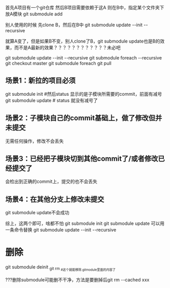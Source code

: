 首先A项目有一个git仓库
然后B项目需要依赖于这A
则在B中，指定某个文件夹下放A模块
git submodule add <git address of A> <path in B>




别人使用的时候
先clone B，然后在B中
git submodule update --init --recursive


就算A变了，但是如果B不变，别人clone了B，git submodule update也是B的效果，而不是A最新的效果？？？？？？？？？？？？未必吧

git submodule update --init --recursive
git submodule foreach --recursive git checkout master
git submodule foreach git pull



## 场景1：新拉的项目必须
git submodule init #然后status 显示的是子模块所需要的commit，前面有减号
git submodule update # status 就没有减号了

## 场景2：子模块自己的commit基础上，做了修改但并未提交
无需任何操作，修改不会丢失

## 场景3：已经把子模块切到其他commit了/或者修改已经提交了
会检出到正确的commit上，提交的也不会丢失

## 场景4：在其他分支上修改未提交
git submodule update不会成功

综上，这两个即可，啥都不怕
git submodule init
git submodule update
可以用一条命令替换
git submodule update --init --recursive



# 删除

git submodule deinit <sub>
git rm <sub> #这个就能移除.gitmodule里面的内容了

???删除submodule可能删不干净，方法是要删掉后git rm --cached xxx